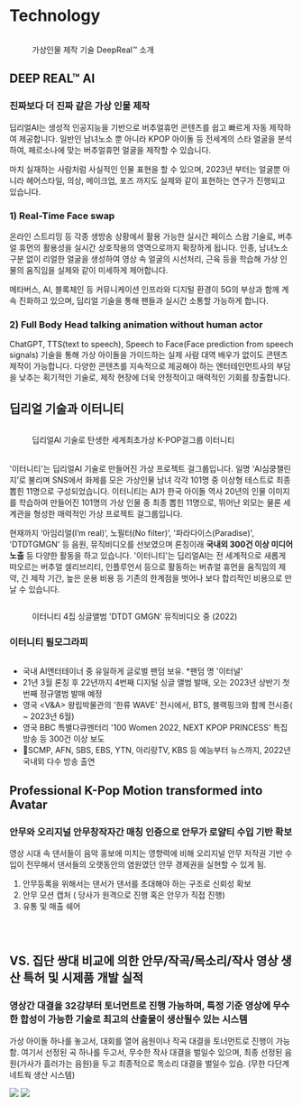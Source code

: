 # Technology

<figure><img src="../../.gitbook/assets/image (4) (1).png" alt=""><figcaption><p>가상인물 제작 기술 DeepReal™ 소개</p></figcaption></figure>

## **DEEP REAL**™ **AI**

### 진짜보다 더 진짜 같은 가상 인물 제작

딥리얼AI는 생성적 인공지능을 기반으로 버추얼휴먼 콘텐츠를 쉽고 빠르게 자동 제작하여 제공합니다. 일반인 남녀노소 뿐 아니라 KPOP 아이돌 등 전세계의 스타 얼굴을 분석하여, 페르소나에 맞는 버추얼휴먼 얼굴을 제작할 수 있습니다.&#x20;

마치 실재하는 사람처럼 사실적인 인물 표현을 할 수 있으며, 2023년 부터는 얼굴뿐 아니라 헤어스타일, 의상, 메이크업, 포즈 까지도 실제와 같이 표현하는 연구가 진행되고 있습니다.

### 1) Real-Time Face swap&#x20;

온라인 스트리밍 등 각종 생방송 상황에서 활용 가능한 실시간 페이스 스왑 기술로, 버추얼 휴먼의 활용성을 실시간 상호작용의 영역으로까지 확장하게 됩니다. 인종, 남녀노소 구분 없이 리얼한 얼굴을 생성하여 영상 속 얼굴의 시선처리, 근육 등을 학습해 가상 인물의 움직임을 실제와 같이 미세하게 제어합니다.

메타버스, AI, 블록체인 등 커뮤니케이션 인프라와 디지털 환경이 5G의 부상과 함께 계속 진화하고 있으며, 딥리얼 기술을 통해 팬들과 실시간 소통할 가능하게 합니다.

### 2) Full Body Head talking animation without human actor

ChatGPT, TTS(text to speech), Speech to Face(Face prediction from speech signals) 기술을 통해 가상 아이돌을 가이드하는 실제 사람 대역 배우가 없이도 콘텐츠 제작이 가능합니다. 다양한 콘텐츠를 지속적으로 제공해야 하는 엔터테인먼트사의 부담을 낮추는 획기적인 기술로, 제작 현장에 더욱 안정적이고 매력적인 기회를 창출합니다.

## 딥리얼 기술과 이터니티

<figure><img src="../../.gitbook/assets/image (1) (1) (1).png" alt=""><figcaption><p>딥리얼AI 기술로 탄생한 세계최초가상 K-POP걸그룹 이터니티<br></p></figcaption></figure>

\
'이터니티'는 딥리얼AI 기술로 만들어진 가상 프로젝트 걸그룹입니다. 일명 ‘AI심쿵챌린지’로 불리며 SNS에서 화제를 모은 가상인물 남녀 각각 101명 중 이상형 테스트로 최종 뽑힌 11명으로 구성되었습니다. 이터니티는 AI가 한국 아이돌 역사 20년의 인물 이미지를 학습하여 만들어진 101명의 가상 인물 중 최종 뽑힌 11명으로, 뛰어난 외모는 물론 세계관을 형성한 매력적인 가상 프로젝트 걸그룹입니다.

현재까지 ‘아임리얼(I’m real)’, 노필터(No filter)’, '파라다이스(Paradise)', 'DTDTGMGN' 등 음원, 뮤직비디오를 선보였으며 론칭이래 **국내외 300건 이상 미디어 노출** 등 다양한 활동을 하고 있습니다. '이터니티'는 딥리얼AI는 전 세계적으로 새롭게 떠오르는 버추얼 셀리브리티, 인플루언서 등으로 활동하는 버츄얼 휴먼을 움직임의 제약, 긴 제작 기간, 높은 운용 비용 등 기존의 한계점을 벗어나 보다 합리적인 비용으로 만날 수 있습니다.

<figure><img src="../../.gitbook/assets/image (2) (1).png" alt=""><figcaption><p>이터니티 4집 싱글앨범 'DTDT GMGN' 뮤직비디오 중 (2022)</p></figcaption></figure>

### 이터니티 필모그라피

<figure><img src="../../.gitbook/assets/image (3) (1).png" alt=""><figcaption></figcaption></figure>

* 국내 AI엔터테이너 중 유일하게 글로벌 팬덤 보유. \*팬덤 명 '이터널'
* 21년 3월 론칭 후 22년까지 4번째 디지털 싱글 앨범 발매, 오는 2023년 상반기 첫 번째 정규앨범 발매 예정
* 영국 \<V\&A> 왕립박물관의 '한류 WAVE' 전시에서, BTS, 블랙핑크와 함께 전시중( \~ 2023년 6월)
* 영국 BBC 특별다큐멘터리 '100 Women 2022, NEXT KPOP PRINCESS' 특집방송 등 300건 이상 보도
* SCMP, AFN, SBS, EBS, YTN, 아리랑TV, KBS 등 예능부터 뉴스까지, 2022년 국내외 다수 방송 출연&#x20;

## Professional K-Pop Motion transformed into Avatar&#x20;

### 안무와 오리지널 안무창작자간 매칭 인증으로 안무가 로얄티 수입 기반 확보

영상 시대 속 댄서들이 음악 홍보에 미치는 영향력에 비해 오리지널 안무 저작권 기반 수입이 전무해서 댄서들의 오랫동안의 염원였던 안무 경제권을 실현할 수 있게 됨.

1. 안무등록을 위해서는 댄서가 댄서를 초대해야 하는 구조로 신뢰성 확보
2. 안무 모션 캡처 ( 당사가 원격으로 진행 혹은 안무가 직접 진행)&#x20;
3. 유통 및 매출 쉐어

<div>

<figure><img src="../../.gitbook/assets/onlydancerinvted.png" alt=""><figcaption></figcaption></figure>

 

<figure><img src="../../.gitbook/assets/registered (1).png" alt=""><figcaption></figcaption></figure>

 

<figure><img src="../../.gitbook/assets/dancerrevenue.png" alt=""><figcaption></figcaption></figure>

</div>

## VS. 집단 쌍대 비교에 의한  안무/작곡/목소리/작사 영상 생산 특허 및 시제품 개발 실적&#x20;

### 영상간 대결을 32강부터 토너먼트로 진행 가능하며, 특정 기준 영상에 무수한 합성이 가능한 기술로 최고의 산출물이 생산될수 있는 시스템

가상 아이돌 하나를 놓고서, 대회를 열어 음원이나 작곡 대결을 토너먼트로 진행이 가능함. 여기서 선정된 곡 하나를 두고서, 무수한 작사 대결을 벌일수 있으며, 최종 선정된 음원(가사가 흘러가는 음원)을 두고 최종적으로 목소리 대결을 벌일수 있슴.  (무한 다단계 네트웍 생산 시스템)

![](<../../.gitbook/assets/image (3) (2).png>) ![](<../../.gitbook/assets/image (1) (1).png>)
